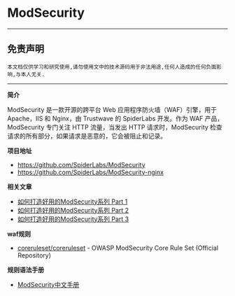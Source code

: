 # ModSecurity

---

## 免责声明

`本文档仅供学习和研究使用,请勿使用文中的技术源码用于非法用途,任何人造成的任何负面影响,与本人无关.`

---

**简介**

ModSecurity 是一款开源的跨平台 Web 应用程序防火墙（WAF）引擎，用于 Apache，IIS 和 Nginx，由 Trustwave 的 SpiderLabs 开发。作为 WAF 产品，ModSecurity 专门关注 HTTP 流量，当发出 HTTP 请求时，ModSecurity 检查请求的所有部分，如果请求是恶意的，它会被阻止和记录。

**项目地址**
- https://github.com/SpiderLabs/ModSecurity
- https://github.com/SpiderLabs/ModSecurity-nginx

**相关文章**
- [如何打造好用的ModSecurity系列 Part 1](https://forum.butian.net/share/258)
- [如何打造好用的ModSecurity系列 Part 2](https://forum.butian.net/share/300)
- [如何打造好用的ModSecurity系列 Part 3](https://forum.butian.net/share/581)

**waf规则**
- [coreruleset/coreruleset](https://github.com/coreruleset/coreruleset) - OWASP ModSecurity Core Rule Set (Official Repository)

**规则语法手册**
- [ModSecurity中文手册](http://www.modsecurity.cn/chm/index.html)
